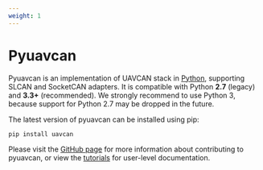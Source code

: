 ```yaml
---
weight: 1
---
```


# Pyuavcan

Pyuavcan is an implementation of UAVCAN stack in [Python](http://python.org), supporting SLCAN and SocketCAN adapters.
It is compatible with Python **2.7** (legacy) and **3.3+** (recommended).
We strongly recommend to use Python 3, because support for Python 2.7 may be dropped in the future.

The latest version of pyuavcan can be installed using pip:

```sh
pip install uavcan
```

Please visit the [GitHub page](https://github.com/UAVCAN/pyuavcan) for more information about contributing to pyuavcan, or view the [tutorials](/Implementations/Pyuavcan/Tutorials) for user-level documentation.
